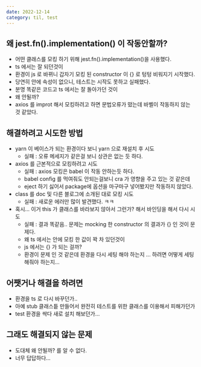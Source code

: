 ```yaml
---
date: 2022-12-14
category: til, test
---
```


## 왜 jest.fn().implementation() 이 작동안할까?

- 어떤 클래스를 모킹 하기 위해 jest.fn().implementation()을 사용했다.
- ts 에서는 잘 되던것이
- 환경이 js 로 바뀌니 갑자기 모킹 된 constructor 이 {} 로 텅텅 비워지기 시작했다.
- 당연히 안에 속성이 없으니, 테스트는 시작도 못하고 실패했다.
- 분명 똑같은 코드고 ts 에서는 잘 돌아가던 것이
- 왜 안될까?
- axios 를 improt 해서 모킹하려고 하면 문법오류가 떴는데 바벨이 작동하지 않는 것 같았다.

## 해결하려고 시도한 방법

- yarn 이 베이스가 되는 환경이다 보니 yarn 으로 재설치 후 시도
  - 실패 : 오류 메세지가 같은걸 보니 상관은 없는 듯 하다.
- axios 를 근본적으로 모킹하려고 시도
  - 실패 : axios 모킹은 babel 이 작동 안하는듯 하다.
  - babel config 를 먹여줘도 안되는걸보니 cra 가 영향을 주고 있는 것 같은데
  - eject 하기 싫어서 package에 옵션을 마구마구 넣어봤지만 작동하지 않았다.
- class 를 doc 및 다른 블로그에 소개된 대로 모킹 시도
  - 실패 : 새로운 에러만 많이 발견했다. ㅋㅋ
- 혹시... 이거 this 가 클래스를 바라보지 않아서 그런가? 해서 바인딩을 해서 다시 시도
  - 실패 : 결과 똑같음.. 문제는 mocking 한 constructor 의 결과가 {} 인 것이 문제다.
  - 왜 ts 에서는 안에 모킹 한 값이 꽉 차 있던것이
  - js 에서는 {} 가 되는 걸까?
  - 환경이 문제 인 것 같은데 환경을 다시 세팅 해야 하는지 ... 하려면 어떻게 세팅 해줘야 하는지...

## 어쨋거나 해결을 하려면

- 환경을 ts 로 다시 바꾸던가..
- 아예 stub 클래스틑 만들어서 완전히 테스트를 위한 클래스를 이용해서 피해가던가
- test 환경을 싹다 새로 설치 해보던가...

## 그래도 해결되지 않는 문제

- 도대체 왜 안될까? 를 알 수 없다.
- 너무 답답하다...
